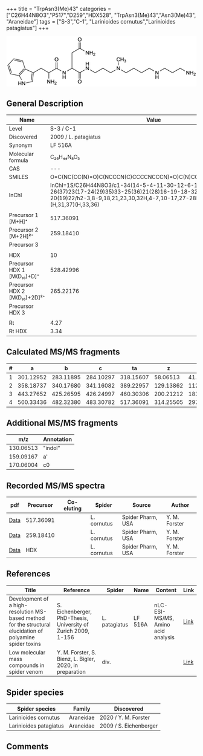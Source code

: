 +++
title = "TrpAsn3(Me)43"
categories = ["C26H44N8O3","P517","D259","HDX528",
"TrpAsn3(Me)43","Asn3(Me)43",
"Araneidae"]
tags = ["S-3","C-1",
"Larinioides cornutus","Larinioides patagiatus"]
+++

![](/img/TrpAsn3(Me)43.png)

## General Description

| Name                         | Value                |
|------------------------------|----------------------|
| Level                        | S-3 / C-1                  |
| Discovered                   | 2009 / L. patagiatus |
| Synonym                      | LF 516A              |
| Molecular formula            | C₂₆H₄₄N₈O₃           |
| CAS                          | ---                  |
| SMILES | O=C(NC(CC(N)=O)C(NCCCN(C)CCCCNCCCN)=O)C(N)CC1=CNC2=C1C=CC=C2  |
| InChI  | InChI=1S/C26H44N8O3/c1-34(14-5-4-11-30-12-6-10-27)15-7-13-31-26(37)23(17-24(29)35)33-25(36)21(28)16-19-18-32-22-9-3-2-8-20(19)22/h2-3,8-9,18,21,23,30,32H,4-7,10-17,27-28H2,1H3,(H2,29,35)(H,31,37)(H,33,36)  |
|                              |                      |
| Precursor 1 [M+H]⁺       | 517.36091      |
| Precursor 2 [M+2H]²⁺        | 259.18410       |
| Precursor 3                  |                      |
|                              |                      |
| HDX                          | 10                   |
| Precursor HDX 1 [M(D₁₀)+D]⁺   | 528.42996            |
| Precursor HDX 2 [M(D₁₀)+2D]²⁺ | 265.22176            |
| Precursor HDX 3              |                      |
|                              |                      |
| Rt                           | 4.27                     |
| Rt HDX                       | 3.34                     |

## Calculated MS/MS fragments

| # | a         | b         | c         | ta        | z         | y         | tz        |
|---|-----------|-----------|-----------|-----------|-----------|-----------|-----------|
| 1 | 301.12952 | 283.11895 | 284.10297 | 318.15607 | 58.06513 | 41.03858 | 75.09167 |
| 2 | 358.18737 | 340.17680 | 341.16082 | 389.22957 | 129.13862 | 112.11208 | 160.18082 |
| 3 | 443.27652 | 425.26595 | 426.24997 | 460.30306 | 200.21212 | 183.18558 | 217.23867 |
| 4 | 500.33436 | 482.32380 | 483.30782 | 517.36091 | 314.25505 | 297.22850 | 331.28160 |

## Additional MS/MS fragments

| m/z       | Annotation |
|-----------|------------|
| 130.06513    | "indol"      |
| 159.09167    | a'           |
| 170.06004    | c0           |

## Recorded MS/MS spectra

| pdf | Precursor | Co-eluting | Spider | Source | Author |
|-----|-----------|------------|--------|--------|--------|
| [Data](/pdf/L-cornutus/517_TrpAsn3(Me)43_Lc.pdf) | 517.36091 |           | L. cornutus | Spider Pharm, USA | Y. M. Forster |
| [Data](/pdf/L-cornutus/517_TrpAsn3(Me)43_Lc_2.pdf) | 259.18410 |           | L. cornutus | Spider Pharm, USA | Y. M. Forster |
| [Data](/pdf/L-cornutus/517_TrpAsn3(Me)43_Lc_HDX.pdf) | HDX |           | L. cornutus | Spider Pharm, USA | Y. M. Forster |

## References

| Title                                                                                                      | Reference                                                     | Spider        | Name    | Content                            | Link                                                               |
|------------------------------------------------------------------------------------------------------------|---------------------------------------------------------------|---------------|---------|------------------------------------|--------------------------------------------------------------------|
| Development of a high-resolution MS-based method for the structural elucidation of polyamine spider toxins | S. Eichenberger, PhD-Thesis, University of Zurich 2009, 1-156 | L. patagiatus | LF 516A | nLC-ESI-MS/MS, Amino acid analysis | [Link](https://www.zora.uzh.ch/id/eprint/12787/1/Eichenberger.pdf) |
| Low molecular mass compounds in spider venom      | Y. M. Forster, S. Bienz, L. Bigler, 2020, in preparation          | div.       |   |   | [Link](unknown) |

## Spider species

| Spider species         | Family    | Discovered             |
|------------------------|-----------|------------------------|
| Larinioides cornutus | Araneidae | 2020 / Y. M. Forster |
| Larinioides patagiatus | Araneidae | 2009 / S. Eichenberger |

## Comments